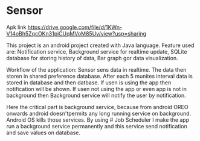 # Sensor

Apk link https://drive.google.com/file/d/1KWn-V14oBh5ZqcOKn31piCUqMVoM85Uv/view?usp=sharing

This project is an android project created with Java language.
Feature used are: Notification service, Background service for realtime update, SQLite database for storing history of data, Bar graph gor data visualization.

Workflow of the application:
Sensor sens data in realtime. The data then storen in shared preference database. After each 5 munites interval data is stored in database and then datbase.
If usen is using the app then notification will be shown. If usen not using the app or even app is not in background then Background service will notify the user by notification.

Here the critical part is background service, because from android OREO onwards android doesn'tpermits any long running service on background. Android OS kills those services.
By using # Job Scheduler I make the app run a background service permanently and this service send notification and save values on database. 

